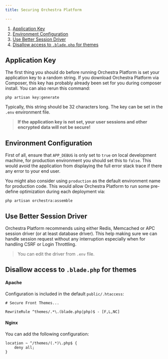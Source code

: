 ```yaml
---
title: Securing Orchestra Platform

---
```


1. [Application Key](#app-key)
2. [Environment Configuration](#environment-configuration)
3. [Use Better Session Driver](#use-better-session-driver)
4. [Disallow access to `.blade.php` for themes](#disable-access-to-theme)

<a name="app-key"></a>
## Application Key

The first thing you should do before running Orchestra Platform is set your application key to a random string. If you download Orchestra Platform via Composer, this key has probably already been set for you during composer install. You can also rerun this command:

    php artisan key:generate

Typically, this string should be 32 characters long. The key can be set in the `.env` environment file.

> **If the application key is not set, your user sessions and other encrypted data will not be secure!**

<a name="environment-configuration"></a>
## Environment Configuration

First of all, ensure that `APP_DEBUG` is only set to `true` on local development machine, for production environment you should set this to `false`. This would avoid the application from displaying the full error stack trace if there any error to your end user.

You might also consider using `production` as the default environment name for production code. This would allow Orchestra Platform to run some pre-define optimization during each deployment via:

    php artisan orchestra:assemble

<a name="use-better-session-driver"></a>
## Use Better Session Driver

Orchestra Platform recommends using either Redis, Memcached or APC session driver (or at least database driver). This help making sure we can handle session request without any interruption especially when for handling CSRF or Login Throttling.

> You can edit the driver from `.env` file.

<a name="disable-access-to-theme"></a>
## Disallow access to `.blade.php` for themes

<a name="disable-access-to-theme-for-apache"></a>
#### Apache

Configuration is included in the default `public/.htaccess`:

    # Secure Front Themes...

    RewriteRule ^themes/.*\.(blade.php|php)$ - [F,L,NC]

<a name="disable-access-to-theme-for-nginx"></a>
#### Nginx

You can add the following configuration:

    location ~ ^/themes/(.*)\.php$ {
        deny all;
    }
